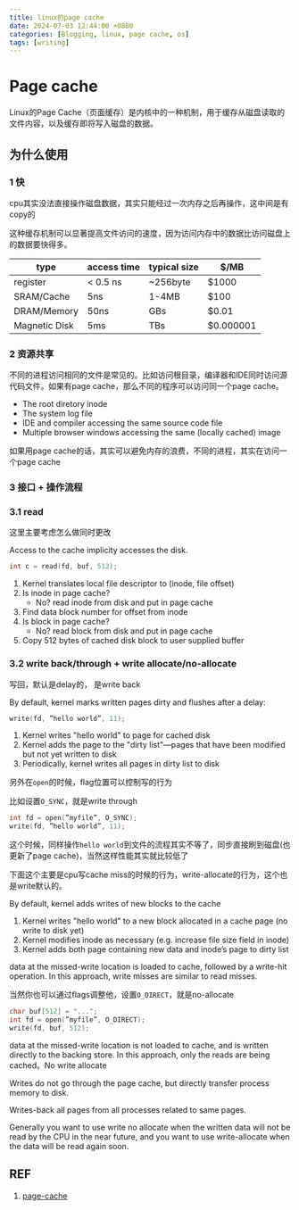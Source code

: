 ```yaml
---
title: linux的page cache
date: 2024-07-03 12:44:00 +0800
categories: [Blogging, linux, page cache, os]
tags: [writing]
---
```


# Page cache

Linux的Page Cache（页面缓存）是内核中的一种机制，用于缓存从磁盘读取的文件内容，以及缓存即将写入磁盘的数据。

## 为什么使用

### 1 快

cpu其实没法直接操作磁盘数据，其实只能经过一次内存之后再操作，这中间是有copy的

这种缓存机制可以显著提高文件访问的速度，因为访问内存中的数据比访问磁盘上的数据要快得多。

| type          | access time | typical size | $/MB      |
| ------------- | ----------- | ------------ | --------- |
| register      | < 0.5 ns    | ~256byte     | $1000     |
| SRAM/Cache    | 5ns         | 1-4MB        | $100      |
| DRAM/Memory   | 50ns        | GBs          | $0.01     |
| Magnetic Disk | 5ms         | TBs          | $0.000001 |

### 2 资源共享

不同的进程访问相同的文件是常见的。比如访问根目录，编译器和IDE同时访问源代码文件。如果有page cache，那么不同的程序可以访问同一个page cache。

+ The root diretory inode
+ The system log file
+ IDE and compiler accessing the same source code file
+ Multiple browser windows accessing the same (locally cached) image

如果用page cache的话，其实可以避免内存的浪费，不同的进程，其实在访问一个page cache

### 3 接口 + 操作流程

### 3.1 read

这里主要考虑怎么做同时更改

Access to the cache implicity accesses the disk.

```c
int c = read(fd, buf, 512);
```

1. Kernel translates local file descriptor to (inode, file offset)
2. Is inode in page cache?
   + No? read inode from disk and put in page cache
3. Find data block number for offset from inode
4. Is block in page cache?
   + No? read block from disk and put in page cache
5. Copy 512 bytes of cached disk block to user supplied buffer

### 3.2 write back/through + write allocate/no-allocate

写回，默认是delay的， 是write back

By default, kernel marks written pages dirty and flushes after a delay:

```c
write(fd, ”hello world”, 11);
```

1. Kernel writes "hello world" to page for cached disk
2. Kernel adds the page to the "dirty list"—pages that have been modified but not yet written to disk
3. Periodically, kernel writes all pages in dirty list to disk

另外在`open`的时候，flag位置可以控制写的行为

比如设置`O_SYNC`，就是write through

```c
int fd = open(”myfile”, O_SYNC);
write(fd, ”hello world”, 11);
```

这个时候，同样操作`hello world`到文件的流程其实不等了，同步直接刷到磁盘(也更新了page cache)，当然这样性能其实就比较低了

下面这个主要是cpu写cache miss的时候的行为，write-allocate的行为，这个也是write默认的。

By default, kernel adds writes of new blocks to the cache

1. Kernel writes "hello world" to a new block allocated in a cache page (no write to disk yet)
2. Kernel modifies inode as necessary (e.g. increase file size field in inode)
3. Kernel adds both page containing new data and inode’s page to dirty list

data at the missed-write location is loaded to cache, followed by a write-hit operation. In this approach, write misses are similar to read misses.

当然你也可以通过flags调整他，设置`O_DIRECT`，就是no-allocate

```c
char buf[512] = "...";
int fd = open(”myfile”, O_DIRECT);
write(fd, buf, 512);
```

data at the missed-write location is not loaded to cache, and is written directly to the backing store. In this approach, only the reads are being cached。No write allocate

Writes do not go through the page cache, but directly transfer process memory to disk.

Writes-back all pages from all processes related to same pages.

Generally you want to use write no allocate when the written data will not be read by the CPU in the near future, and you want to use write-allocate when the data will be read again soon.

## REF

1. [page-cache](https://www.cs.princeton.edu/courses/archive/fall19/cos316/lectures/11-page-cache.pdf)
